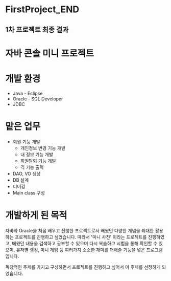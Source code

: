 # FirstProject_END
1차 프로젝트 최종 결과
--------------------
# 자바 콘솔 미니 프로젝트 
# 개발 환경
- Java - Eclipse 
- Oracle - SQL Developer 
- JDBC 

# 맡은 업무 
- 회원 기능 개발
  - 개인정보 변경 기능 개발
  - 내 정보 기능 개발
  - 회원탈퇴 기능 개발
  - 긱 기능 출력
- DAO, VO 생성
- DB 설계
- 디버깅
- Main class 구성

# 개발하게 된 목적 
자바와 Oracle을 처음 배우고 진행한 프로젝트로서 배웠던 다양한 개념을 최대한 활용하는 프로젝트를 진행하고 싶었습니다. 
따라서 '미니 사전' 이라는 프로젝트를 진행하였고, 배웠던 내용을 검색하고 공부할 수 있으며 
다시 복습하고 시험을 통해 확인할 수 있으며, 유저별 랭킹, 미니 게임 등 여러가지 소소한 재미를 더해줄 기능을 넣은 프로그램입니다. 

독창적인 주제를 가지고 구성하면서 프로젝트를 진행하고 싶어서 이 주제를 선정하게 되었습니다. 
